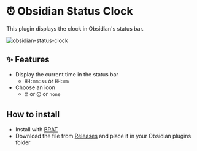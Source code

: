 # ⏰ Obsidian Status Clock

This plugin displays the clock in Obsidian's status bar.

![obsidian-status-clock](https://github.com/user-attachments/assets/fa4db122-7e05-4186-a430-c2642189fa85)

## ✨ Features
- Display the current time in the status bar
  - `HH:mm:ss` or `HH:mm`
- Choose an icon
  - `⏰` or `⏲️` or `none`

## How to install
- Install with [BRAT](https://github.com/TfTHacker/obsidian42-brat)
- Download the file from [Releases](https://github.com/lag129/obsidian-status-clock/releases) and place it in your Obsidian plugins folder
